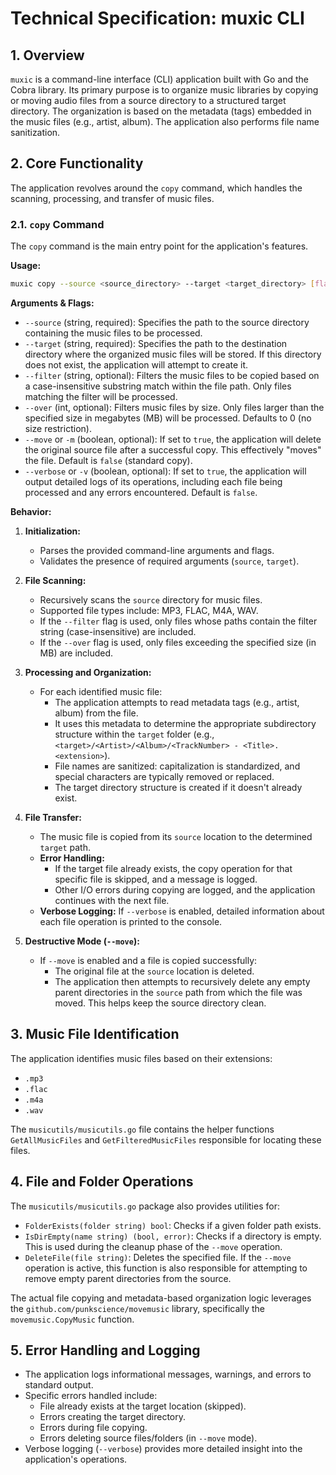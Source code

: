 # Technical Specification: muxic CLI

## 1. Overview

`muxic` is a command-line interface (CLI) application built with Go and the Cobra library. Its primary purpose is to organize music libraries by copying or moving audio files from a source directory to a structured target directory. The organization is based on the metadata (tags) embedded in the music files (e.g., artist, album). The application also performs file name sanitization.

## 2. Core Functionality

The application revolves around the `copy` command, which handles the scanning, processing, and transfer of music files.

### 2.1. `copy` Command

The `copy` command is the main entry point for the application's features.

**Usage:**

```bash
muxic copy --source <source_directory> --target <target_directory> [flags]
```

**Arguments & Flags:**

*   `--source` (string, required): Specifies the path to the source directory containing the music files to be processed.
*   `--target` (string, required): Specifies the path to the destination directory where the organized music files will be stored. If this directory does not exist, the application will attempt to create it.
*   `--filter` (string, optional): Filters the music files to be copied based on a case-insensitive substring match within the file path. Only files matching the filter will be processed.
*   `--over` (int, optional): Filters music files by size. Only files larger than the specified size in megabytes (MB) will be processed. Defaults to 0 (no size restriction).
*   `--move` or `-m` (boolean, optional): If set to `true`, the application will delete the original source file after a successful copy. This effectively "moves" the file. Default is `false` (standard copy).
*   `--verbose` or `-v` (boolean, optional): If set to `true`, the application will output detailed logs of its operations, including each file being processed and any errors encountered. Default is `false`.

**Behavior:**

1.  **Initialization:**
    *   Parses the provided command-line arguments and flags.
    *   Validates the presence of required arguments (`source`, `target`).

2.  **File Scanning:**
    *   Recursively scans the `source` directory for music files.
    *   Supported file types include: MP3, FLAC, M4A, WAV.
    *   If the `--filter` flag is used, only files whose paths contain the filter string (case-insensitive) are included.
    *   If the `--over` flag is used, only files exceeding the specified size (in MB) are included.

3.  **Processing and Organization:**
    *   For each identified music file:
        *   The application attempts to read metadata tags (e.g., artist, album) from the file.
        *   It uses this metadata to determine the appropriate subdirectory structure within the `target` folder (e.g., `<target>/<Artist>/<Album>/<TrackNumber> - <Title>.<extension>`).
        *   File names are sanitized: capitalization is standardized, and special characters are typically removed or replaced.
        *   The target directory structure is created if it doesn't already exist.

4.  **File Transfer:**
    *   The music file is copied from its `source` location to the determined `target` path.
    *   **Error Handling:**
        *   If the target file already exists, the copy operation for that specific file is skipped, and a message is logged.
        *   Other I/O errors during copying are logged, and the application continues with the next file.
    *   **Verbose Logging:** If `--verbose` is enabled, detailed information about each file operation is printed to the console.

5.  **Destructive Mode (`--move`):**
    *   If `--move` is enabled and a file is copied successfully:
        *   The original file at the `source` location is deleted.
        *   The application then attempts to recursively delete any empty parent directories in the `source` path from which the file was moved. This helps keep the source directory clean.

## 3. Music File Identification

The application identifies music files based on their extensions:
*   `.mp3`
*   `.flac`
*   `.m4a`
*   `.wav`

The `musicutils/musicutils.go` file contains the helper functions `GetAllMusicFiles` and `GetFilteredMusicFiles` responsible for locating these files.

## 4. File and Folder Operations

The `musicutils/musicutils.go` package also provides utilities for:

*   `FolderExists(folder string) bool`: Checks if a given folder path exists.
*   `IsDirEmpty(name string) (bool, error)`: Checks if a directory is empty. This is used during the cleanup phase of the `--move` operation.
*   `DeleteFile(file string)`: Deletes the specified file. If the `--move` operation is active, this function is also responsible for attempting to remove empty parent directories from the source.

The actual file copying and metadata-based organization logic leverages the `github.com/punkscience/movemusic` library, specifically the `movemusic.CopyMusic` function.

## 5. Error Handling and Logging

*   The application logs informational messages, warnings, and errors to standard output.
*   Specific errors handled include:
    *   File already exists at the target location (skipped).
    *   Errors creating the target directory.
    *   Errors during file copying.
    *   Errors deleting source files/folders (in `--move` mode).
*   Verbose logging (`--verbose`) provides more detailed insight into the application's operations.
